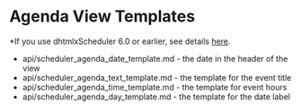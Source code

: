 Agenda View Templates
==============

*If you use dhtmlxScheduler 6.0 or earlier, see details [here](tooltips_old.md).

- api/scheduler_agenda_date_template.md - the date in the header of the view
- api/scheduler_agenda_text_template.md - the template for the event title
- api/scheduler_agenda_time_template.md - the template for event hours
- api/scheduler_agenda_day_template.md - the template for the date label



